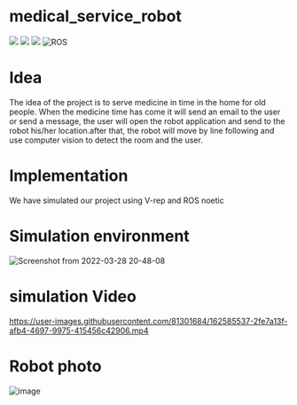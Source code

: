 # medical_service_robot
  <img src="https://img.shields.io/badge/Visual_Studio_Code-0078D4?style=for-the-badge&logo=visual%20studio%20code&logoColor=white"/> <img src="https://img.shields.io/badge/Arduino_IDE-00979D?style=for-the-badge&logo=arduino&logoColor=white"/>
  <img src="https://img.shields.io/badge/Arduino_IDE-00979D?style=for-the-badge&logo=arduino&logoColor=white"/>
  ![ROS](https://img.shields.io/badge/ros-%230A0FF9.svg?style=for-the-badge&logo=ros&logoColor=white)
# Idea 
The idea of the project is to serve medicine in time in the home for old people. When the medicine time has come it will send an email to the user or send a message, the user will open the robot application and send to the robot his/her location.after that, the robot will move by line following and use computer vision to detect the room and the user.
# Implementation 
We have simulated our project using V-rep and ROS noetic
# Simulation environment
![Screenshot from 2022-03-28 20-48-08](https://user-images.githubusercontent.com/81301684/162585359-6243d6bb-7fa4-4fd5-a3e4-1ffebf38c746.png)
# simulation Video
https://user-images.githubusercontent.com/81301684/162585537-2fe7a13f-afb4-4697-9975-415456c42906.mp4
# Robot photo
![image](https://user-images.githubusercontent.com/81301684/162585580-45bd2ad9-d448-4851-af26-37ef66200b6c.png)





